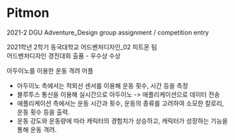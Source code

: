 # Pitmon

2021-2 DGU Adventure_Design 
group assignment / competition entry
  
2021학년 2학기 동국대학교 어드벤처디자인_02 피트몬 팀  
어드벤처디자인 경진대회 출품 - 우수상 수상
  
아두이노를 이용한 운동 격려 어플  
- 아두이노 측에서는 적외선 센서를 이용해 운동 횟수, 시간 등을 측정
- 블루투스 통신을 이용해 실시간으로 아두이노 -> 애플리케이션으로 데이터 전송
- 애플리케이션 측에서는 운동 시간과 횟수, 운동의 종류를 고려하여 소모한 칼로리, 운동 횟수 등을 출력.
- 운동 강도와 운동량에 따라 캐릭터의 경험치가 상승하고, 캐릭터가 성장하는 기능을 통해 운동 격려.
